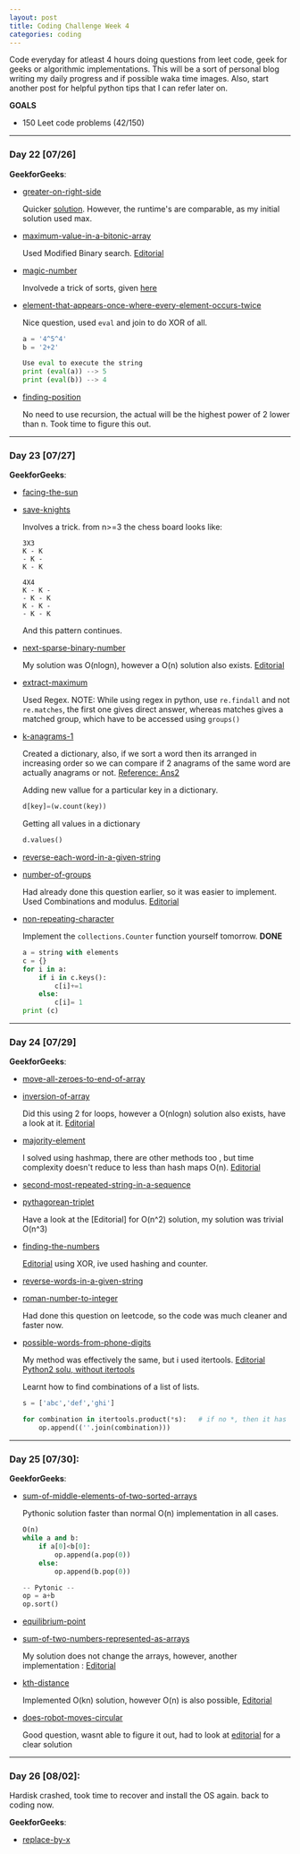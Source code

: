 ```yaml
---
layout: post
title: Coding Challenge Week 4
categories: coding
---
```


Code everyday for atleast 4 hours doing questions from leet code, geek for geeks or algorithmic implementations. This will be a sort of personal blog writing my daily progress and if possible waka time images. Also, start another post for helpful python tips that I can refer later on.

**GOALS**
* 150 Leet code problems (42/150) 



---
### **Day 22** [07/26]

**GeekforGeeks**:
* [greater-on-right-side](http://practice.geeksforgeeks.org/problems/greater-on-right-side/0)

	Quicker [solution](http://www.geeksforgeeks.org/replace-every-element-with-the-greatest-on-right-side/). However, the runtime's are comparable, as my initial solution used max.
	
* [maximum-value-in-a-bitonic-array](http://practice.geeksforgeeks.org/problems/maximum-value-in-a-bitonic-array/0)

	Used Modified Binary search. [Editorial](http://www.geeksforgeeks.org/find-the-maximum-element-in-an-array-which-is-first-increasing-and-then-decreasing/)
		
* [magic-number](http://practice.geeksforgeeks.org/problems/magic-number/0)

	Involvede a trick of sorts, given [here](http://www.geeksforgeeks.org/find-nth-magic-number/)

* [element-that-appears-once-where-every-element-occurs-twice](http://practice.geeksforgeeks.org/problems/element-that-appears-once-where-every-element-occurs-twice/0)
		
	Nice question, used ```eval``` and join to do XOR of all. 
	```python
	a = '4^5^4'
	b = '2+2'

	Use eval to execute the string
	print (eval(a)) --> 5
	print (eval(b)) --> 4
	```

* [finding-position](http://practice.geeksforgeeks.org/problems/finding-position/0)

	No need to use recursion, the actual will be the highest power of 2 lower than n. Took time to figure this out.
	

---
### **Day 23** [07/27]

**GeekforGeeks**:
* [facing-the-sun](http://practice.geeksforgeeks.org/problems/facing-the-sun/0)

* [save-knights](http://practice.geeksforgeeks.org/problems/save-knights/0)

	Involves a trick. from n>=3 the chess board looks like:
	```
	3X3
	K - K
	- K -
	K - K

	4X4
	K - K -
	- K - K
	K - K -
	- K - K
	```
	And this pattern continues.

* [next-sparse-binary-number](http://practice.geeksforgeeks.org/problems/next-sparse-binary-number/0)

	My solution was O(nlogn), however a O(n) solution also exists. [Editorial](http://www.geeksforgeeks.org/given-a-number-find-next-sparse-number/)

* [extract-maximum](http://practice.geeksforgeeks.org/problems/extract-maximum/0)

	Used Regex. NOTE: While using regex in python, use ```re.findall``` and not ```re.matches```, the first one gives direct answer, whereas matches gives a matched group, which have to be accessed using ```groups()```

* [k-anagrams-1](http://practice.geeksforgeeks.org/problems/k-anagrams-1/0)

	Created a dictionary, also, if we sort a word then its arranged in increasing order so we can compare if 2 anagrams of the same word are actually anagrams or not. [Reference: Ans2 ](https://stackoverflow.com/questions/8286554/using-python-find-anagrams-for-a-list-of-words)

	Adding new vallue for a particular key in a dictionary.
	```python
	d[key]=(w.count(key))
	```
	Getting all values in a dictionary
	```python
	d.values()
	```

* [reverse-each-word-in-a-given-string](http://practice.geeksforgeeks.org/problems/reverse-each-word-in-a-given-string/0)
* [number-of-groups](http://practice.geeksforgeeks.org/problems/number-of-groups/0)

	Had already done this question earlier, so it was easier to implement. Used Combinations and modulus. [Editorial](http://www.geeksforgeeks.org/number-groups-sizes-two-three-divisible-3/)

* [non-repeating-character](http://practice.geeksforgeeks.org/problems/non-repeating-character/0)

	Implement the ```collections.Counter``` function yourself tomorrow. **DONE**
	```python
	a = string with elements
	c = {}
	for i in a:
		if i in c.keys():
			c[i]+=1
		else:
			c[i]= 1
	print (c)
	```

---
### **Day 24** [07/29]

**GeekforGeeks**:
* [move-all-zeroes-to-end-of-array](http://practice.geeksforgeeks.org/problems/move-all-zeroes-to-end-of-array/0)
* [inversion-of-array](http://practice.geeksforgeeks.org/problems/inversion-of-array/0)

	Did this using 2 for loops, however a O(nlogn) solution also exists, have a look at it. [Editorial](http://www.geeksforgeeks.org/counting-inversions/)
* [majority-element](http://practice.geeksforgeeks.org/problems/majority-element/0)

	I solved using hashmap, there are other methods too , but time complexity doesn't reduce to less than hash maps O(n). [Editorial](http://www.geeksforgeeks.org/majority-element/)

* [second-most-repeated-string-in-a-sequence](second-most-repeated-string-in-a-sequence)

* [pythagorean-triplet](http://practice.geeksforgeeks.org/problems/pythagorean-triplet/0)

	Have a look at the [Editorial] for O(n^2) solution, my solution was trivial O(n^3)

* [finding-the-numbers](http://practice.geeksforgeeks.org/problems/finding-the-numbers/0)

	[Editorial](http://www.geeksforgeeks.org/find-two-non-repeating-elements-in-an-array-of-repeating-elements/) using XOR, ive used hashing and counter.

* [reverse-words-in-a-given-string](http://practice.geeksforgeeks.org/problems/reverse-words-in-a-given-string/0)

* [roman-number-to-integer](http://practice.geeksforgeeks.org/problems/roman-number-to-integer/0)
		
	Had done this question on leetcode, so the code was much cleaner and faster now.

* [possible-words-from-phone-digits](http://practice.geeksforgeeks.org/problems/possible-words-from-phone-digits/0)

	My method was effectively the same, but i used itertools. [Editorial](http://www.geeksforgeeks.org/find-possible-words-phone-digits/) [Python2 solu, without itertools](http://ide.geeksforgeeks.org/CIvvfx)

	Learnt how to find combinations of a list of lists.
	```python
	s = ['abc','def','ghi']

	for combination in itertools.product(*s):	# if no *, then it has to be passes list by list, * passes it as a list of lists.
		op.append((''.join(combination)))
	```

---
### **Day 25** [07/30]:

**GeekforGeeks**:
* [sum-of-middle-elements-of-two-sorted-arrays](http://practice.geeksforgeeks.org/problems/sum-of-middle-elements-of-two-sorted-arrays/0)

	Pythonic solution faster than normal O(n) implementation in all cases. 
	```python
	O(n)
	while a and b:
		if a[0]<b[0]:
			op.append(a.pop(0))
		else:
			op.append(b.pop(0))

	-- Pytonic --
	op = a+b
	op.sort()
	```

* [equilibrium-point](http://practice.geeksforgeeks.org/problems/equilibrium-point/0)

* [sum-of-two-numbers-represented-as-arrays](http://practice.geeksforgeeks.org/problems/sum-of-two-numbers-represented-as-arrays/0)

	My solution does not change the arrays, however, another implementation : [Editorial](http://practice.geeksforgeeks.org/editorial.php?pid=506)

* [kth-distance](http://practice.geeksforgeeks.org/problems/kth-distance/0)
	
	Implemented O(kn) solution, however O(n) is also possible, [Editorial](http://www.geeksforgeeks.org/check-given-array-contains-duplicate-elements-within-k-distance/)

* [does-robot-moves-circular](http://practice.geeksforgeeks.org/problems/does-robot-moves-circular/0)

	Good question, wasnt able to figure it out, had to look at [editorial](http://www.geeksforgeeks.org/check-if-a-given-sequence-of-moves-for-a-robot-is-circular-or-not/) for a clear solution


---
### **Day 26** [08/02]:

Hardisk crashed, took time to recover and install the OS again. back to coding now.

**GeekforGeeks**:
* [replace-by-x](http://practice.geeksforgeeks.org/problems/replace-by-x/0)